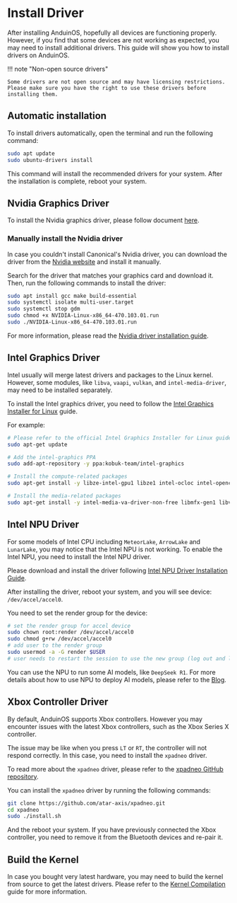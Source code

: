 # Install Driver

After installing AnduinOS, hopefully all devices are functioning properly. However, if you find that some devices are not working as expected, you may need to install additional drivers. This guide will show you how to install drivers on AnduinOS.

!!! note "Non-open source drivers"

    Some drivers are not open source and may have licensing restrictions. Please make sure you have the right to use these drivers before installing them.

## Automatic installation

To install drivers automatically, open the terminal and run the following command:

```bash title="Install drivers automatically"
sudo apt update
sudo ubuntu-drivers install
```

This command will install the recommended drivers for your system. After the installation is complete, reboot your system.

## Nvidia Graphics Driver

To install the Nvidia graphics driver, please follow document [here](./Install-Nvidia-Drivers.md).

### Manually install the Nvidia driver

In case you couldn't install Canonical's Nvidia driver, you can download the driver from the [Nvidia website](https://www.nvidia.com/en-us/drivers/) and install it manually.

Search for the driver that matches your graphics card and download it. Then, run the following commands to install the driver:

```bash title="Install the Nvidia driver manually"
sudo apt install gcc make build-essential
sudo systemctl isolate multi-user.target
sudo systemctl stop gdm
sudo chmod +x NVIDIA-Linux-x86_64-470.103.01.run
sudo ./NVIDIA-Linux-x86_64-470.103.01.run
```

For more information, please read the [Nvidia driver installation guide](./Install-Nvidia-Drivers.md).

## Intel Graphics Driver

Intel usually will merge latest drivers and packages to the Linux kernel. However, some modules, like `libva`, `vaapi`, `vulkan`, and `intel-media-driver`, may need to be installed separately.

To install the Intel graphics driver, you need to follow the [Intel Graphics Installer for Linux](https://dgpu-docs.intel.com/driver/client/overview.html) guide.

For example:

```bash title="install the intel-graphics PPA and the necessary compute and media packages"
# Please refer to the official Intel Graphics Installer for Linux guide for the latest instructions
sudo apt-get update

# Add the intel-graphics PPA
sudo add-apt-repository -y ppa:kobuk-team/intel-graphics

# Install the compute-related packages
sudo apt-get install -y libze-intel-gpu1 libze1 intel-ocloc intel-opencl-icd clinfo intel-gsc

# Install the media-related packages
sudo apt-get install -y intel-media-va-driver-non-free libmfx-gen1 libvpl2 libvpl-tools libva-glx2 va-driver-all vainfo
```

## Intel NPU Driver

For some models of Intel CPU including `MeteorLake`, `ArrowLake` and `LunarLake`, you may notice that the Intel NPU is not working. To enable the Intel NPU, you need to install the Intel NPU driver.

Please download and install the driver following [Intel NPU Driver Installation Guide](https://github.com/intel/linux-npu-driver/releases/latest).

After installing the driver, reboot your system, and you will see device: `/dev/accel/accel0`.

You need to set the render group for the device:

```bash title="Set the render group for the device"
# set the render group for accel device
sudo chown root:render /dev/accel/accel0
sudo chmod g+rw /dev/accel/accel0
# add user to the render group
sudo usermod -a -G render $USER
# user needs to restart the session to use the new group (log out and log in)
```

You can use the NPU to run some AI models, like `DeepSeek R1`. For more details about how to use NPU to deploy AI models, please refer to the [Blog](https://anduin.aiursoft.cn/post/2025/2/3/deepseek-r1-32b-with-npu).

## Xbox Controller Driver

By default, AnduinOS supports Xbox controllers. However you may encounter issues with the latest Xbox controllers, such as the Xbox Series X controller.

The issue may be like when you press `LT` or `RT`, the controller will not respond correctly. In this case, you need to install the `xpadneo` driver.

To read more about the `xpadneo` driver, please refer to the [xpadneo GitHub repository](https://github.com/atar-axis/xpadneo).

You can install the `xpadneo` driver by running the following commands:

```bash title="Install xpadneo driver"
git clone https://github.com/atar-axis/xpadneo.git
cd xpadneo
sudo ./install.sh
```

And the reboot your system. If you have previously connected the Xbox controller, you need to remove it from the Bluetooth devices and re-pair it.

## Build the Kernel

In case you bought very latest hardware, you may need to build the kernel from source to get the latest drivers. Please refer to the [Kernel Compilation](../Skills/Developing/Build-Your-Own-Kernel.md) guide for more information.
